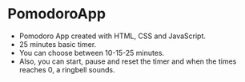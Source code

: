 # PomodoroApp #

* Pomodoro App created with HTML, CSS and JavaScript. 
* 25 minutes basic timer. 
* You can choose between 10-15-25 minutes.
* Also, you can start, pause and reset the timer and when the times reaches 0, a ringbell sounds. 
